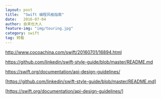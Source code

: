 ```yaml
---
layout: post
title:  "Swift 编程风格指南"
date:   2016-07-04
author: 自来也大人
feature-img: "img/touring.jpg"
category: swift
tag: 转载
---
```

http://www.cocoachina.com/swift/20160701/16894.html

https://github.com/linkedin/swift-style-guide/blob/master/README.md

https://swift.org/documentation/api-design-guidelines/

[https://github.com/linkedin/swift-style-guide/blob/master/README.md]

[https://swift.org/documentation/api-design-guidelines/]

















